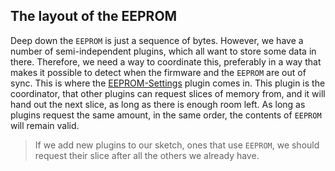 <!-- -*- mode: markdown; fill-column: 8192 -*- -->

## The layout of the EEPROM

Deep down the `EEPROM` is just a sequence of bytes. However, we have a number of semi-independent plugins, which all want to store some data in there. Therefore, we need a way to coordinate this, preferably in a way that makes it possible to detect when the firmware and the `EEPROM` are out of sync. This is where the [EEPROM-Settings][plugin:eeprom-settings] plugin comes in. This plugin is the coordinator, that other plugins can request slices of memory from, and it will hand out the next slice, as long as there is enough room left. As long as plugins request the same amount, in the same order, the contents of `EEPROM` will remain valid.

 [plugin:eeprom-settings]: https://github.com/keyboardio/Kaleidoscope-EEPROM-Settings

> If we add new plugins to our sketch, ones that use `EEPROM`, we should request their slice after all the others we already have.
